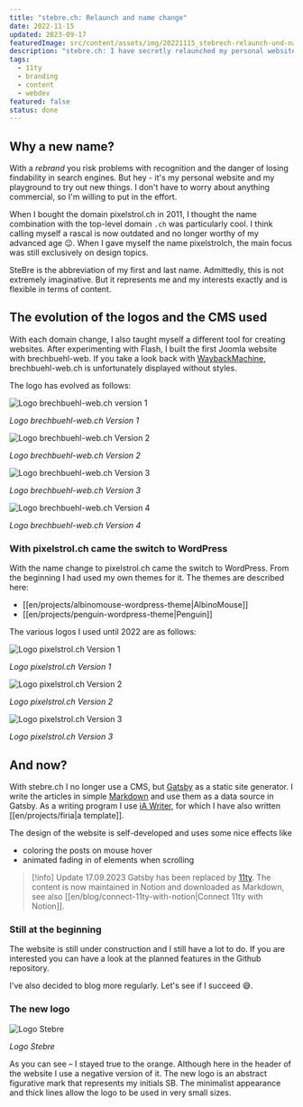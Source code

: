 ```yaml
---
title: "stebre.ch: Relaunch and name change"
date: 2022-11-15
updated: 2023-09-17
featuredImage: src/content/assets/img/20221115_stebrech-relaunch-und-namensaenderung.png
description: "stebre.ch: I have secretly relaunched my personal website and also changed the name. But I don't want to refrain from giving you a little insight."
tags:
  - 11ty
  - branding
  - content
  - webdev
featured: false
status: done
---
```

## Why a new name?

With a _rebrand_ you risk problems with recognition and the danger of losing findability in search engines. But hey - it's my personal website and my playground to try out new things. I don't have to worry about anything commercial, so I'm willing to put in the effort.

When I bought the domain pixelstrol.ch in 2011, I thought the name combination with the top-level domain `.ch` was particularly cool. I think calling myself a rascal is now outdated and no longer worthy of my advanced age 😉. When I gave myself the name pixelstrolch, the main focus was still exclusively on design topics.

SteBre is the abbreviation of my first and last name. Admittedly, this is not extremely imaginative. But it represents me and my interests exactly and is flexible in terms of content.

## The evolution of the logos and the CMS used

With each domain change, I also taught myself a different tool for creating websites. After experimenting with Flash, I built the first Joomla website with brechbuehl-web. If you take a look back with [WaybackMachine](https://web.archive.org/web/20091015000000*/brechbuehl-web.ch), brechbuehl-web.ch is unfortunately displayed without styles.

The logo has evolved as follows:

![Logo brechbuehl-web.ch version 1](../../assets/img/20221115_stebrech-relaunch-und-namensaenderung_1.png)

_Logo brechbuehl-web.ch Version 1_

![Logo brechbuehl-web.ch Version 2](../../assets/img/20221115_stebrech-relaunch-und-namensaenderung_2.png)

_Logo brechbuehl-web.ch Version 2_

![Logo brechbuehl-web.ch Version 3](../../assets/img/20221115_stebrech-relaunch-und-namensaenderung_3.png)

_Logo brechbuehl-web.ch Version 3_

![Logo brechbuehl-web.ch Version 4](../../assets/img/20221115_stebrech-relaunch-und-namensaenderung_4.png)

_Logo brechbuehl-web.ch Version 4_

### With pixelstrol.ch came the switch to WordPress

With the name change to pixelstrol.ch came the switch to WordPress. From the beginning I had used my own themes for it. The themes are described here:

- [[en/projects/albinomouse-wordpress-theme|AlbinoMouse]]
- [[en/projects/penguin-wordpress-theme|Penguin]]

The various logos I used until 2022 are as follows:

![Logo pixelstrol.ch Version 1](../../assets/img/20221115_stebrech-relaunch-und-namensaenderung_5.png)

_Logo pixelstrol.ch Version 1_

![Logo pixelstrol.ch Version 2](../../assets/img/20221115_stebrech-relaunch-und-namensaenderung_6.png)

_Logo pixelstrol.ch Version 2_

![Logo pixelstrol.ch Version 3](../../assets/img/20221115_stebrech-relaunch-und-namensaenderung_7.png)

_Logo pixelstrol.ch Version 3_

## And now?

With stebre.ch I no longer use a CMS, but [Gatsby](https://www.gatsbyjs.com/) as a static site generator. I write the articles in simple [Markdown](https://de.wikipedia.org/wiki/Markdown) and use them as a data source in Gatsby. As a writing program I use [iA Writer](https://ia.net/de/writer), for which I have also written [[en/projects/firia|a template]].

The design of the website is self-developed and uses some nice effects like

- coloring the posts on mouse hover
- animated fading in of elements when scrolling

> [!info] Update 17.09.2023
> Gatsby has been replaced by [11ty](https://www.11ty.dev/). The content is now maintained in Notion and downloaded as Markdown, see also [[en/blog/connect-11ty-with-notion|Connect 11ty with Notion]].

### Still at the beginning

The website is still under construction and I still have a lot to do. If you are interested you can have a look at the planned features in the Github repository.

I've also decided to blog more regularly. Let's see if I succeed 😅.

### The new logo

![Logo Stebre](../../assets/img/20221115_stebrech-relaunch-und-namensaenderung_8.png)

_Logo Stebre_

As you can see – I stayed true to the orange. Although here in the header of the website I use a negative version of it. The new logo is an abstract figurative mark that represents my initials SB. The minimalist appearance and thick lines allow the logo to be used in very small sizes.

